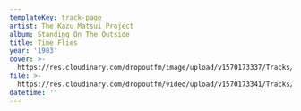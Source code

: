 ```yaml
---
templateKey: track-page
artist: The Kazu Matsui Project
album: Standing On The Outside
title: Time Flies
year: '1983'
cover: >-
  https://res.cloudinary.com/dropoutfm/image/upload/v1570173337/Tracks/the-kazu-matsui-project-standing-on-the-outside_h6gcdv.jpg
file: >-
  https://res.cloudinary.com/dropoutfm/video/upload/v1570173341/Tracks/the-kazu-matsui-project-time-files_gnfdbg.mp3
datetime: ''
---
```


